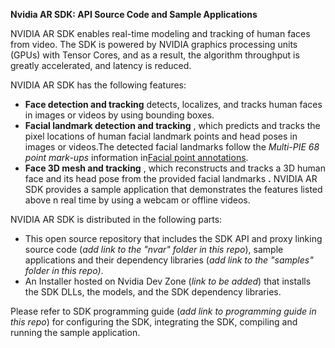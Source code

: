 **Nvidia AR SDK: API Source Code and Sample Applications**

NVIDIA AR SDK enables real-time modeling and tracking of human faces from video. The SDK is powered by NVIDIA graphics processing units (GPUs) with Tensor Cores, and as a result, the algorithm throughput is greatly accelerated, and latency is reduced.

NVIDIA AR SDK has the following features:

- **Face detection and tracking** detects, localizes, and tracks human faces in images or videos by using bounding boxes.
- **Facial landmark detection and tracking** , which predicts and tracks the pixel locations of human facial landmark points and head poses in images or videos.The detected facial landmarks follow the _Multi-PIE 68 point mark-ups_ information in[Facial point annotations](https://ibug.doc.ic.ac.uk/resources/facial-point-annotations/).
- **Face 3D mesh and tracking** , which reconstructs and tracks a 3D human face and its head pose from the provided facial landmarks **.** NVIDIA AR SDK provides a sample application that demonstrates the features listed above n real time by using a webcam or offline videos.

NVIDIA AR SDK is distributed in the following parts:

-  This open source repository that includes the SDK API and proxy linking source code (_add link to the &quot;nvar&quot; folder in this repo_), sample applications and their dependency libraries (_add link to the &quot;samples&quot; folder in this repo)_.
- An Installer hosted on Nvidia Dev Zone (_link to be added_) that installs the SDK DLLs, the models, and the SDK dependency libraries.

Please refer to SDK programming guide (_add link to programming guide in this repo_) for configuring the SDK, integrating the SDK, compiling and running the sample application.
